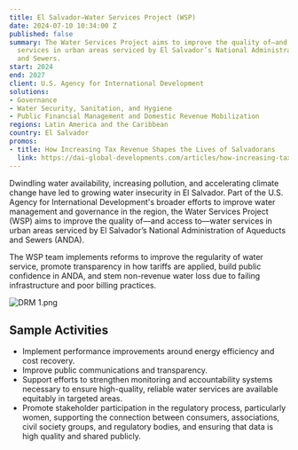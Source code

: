 ```yaml
---
title: El Salvador—Water Services Project (WSP)
date: 2024-07-10 10:34:00 Z
published: false
summary: The Water Services Project aims to improve the quality of—and access to—water
  services in urban areas serviced by El Salvador’s National Administration of Aqueducts
  and Sewers.
start: 2024
end: 2027
client: U.S. Agency for International Development
solutions:
- Governance
- Water Security, Sanitation, and Hygiene
- Public Financial Management and Domestic Revenue Mobilization
regions: Latin America and the Caribbean
country: El Salvador
promos:
- title: How Increasing Tax Revenue Shapes the Lives of Salvadorans
  link: https://dai-global-developments.com/articles/how-increasing-tax-revenue-shapes-the-lives-of-salvadorans/
---
```


Dwindling water availability, increasing pollution, and accelerating climate change have led to growing water insecurity in El Salvador. Part of the U.S. Agency for International Development's broader efforts to improve water management and governance in the region, the Water Services Project (WSP) aims to improve the quality of—and access to—water services in urban areas serviced by El Salvador’s National Administration of Aqueducts and Sewers (ANDA).
 
The WSP team implements reforms to improve the regularity of water service, promote transparency in how tariffs are applied, build public confidence in ANDA, and stem non-revenue water loss due to failing infrastructure and poor billing practices. 

![DRM 1.png](/uploads/DRM%201.png)
 
## Sample Activities

* Implement performance improvements around energy efficiency and cost recovery. 
* Improve public communications and transparency. 
* Support efforts to strengthen monitoring and accountability systems necessary to ensure high-quality, reliable water services are available equitably in targeted areas.
* Promote stakeholder participation in the regulatory process, particularly women, supporting the connection between consumers, associations, civil society groups, and regulatory bodies, and ensuring that data is high quality and shared publicly.